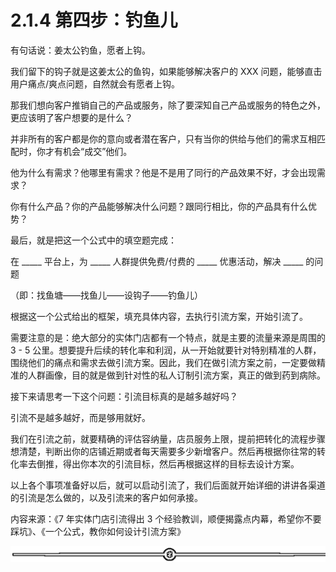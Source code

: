 # 2.1.4 第四步：钓鱼儿

有句话说：姜太公钓鱼，愿者上钩。

我们留下的钩子就是这姜太公的鱼钩，如果能够解决客户的 XXX 问题，能够直击用户痛点/爽点问题，自然就会有愿者上钩。

那我们想向客户推销自己的产品或服务，除了要深知自己产品或服务的特色之外，更应该明了客户想要的是什么？

并非所有的客户都是你的意向或者潜在客户，只有当你的供给与他们的需求互相匹配时，你才有机会“成交”他们。

他为什么有需求？他哪里有需求？他是不是用了同行的产品效果不好，才会出现需求？

你有什么产品？你的产品能够解决什么问题？跟同行相比，你的产品具有什么优势？

最后，就是把这一个公式中的填空题完成：

在 _____ 平台上，为 _____ 人群提供免费/付费的 _____ 优惠活动，解决 _____ 的问题

（即：找鱼塘——找鱼儿——设钩子——钓鱼儿）

根据这一个公式给出的框架，填充具体内容，去执行引流方案，开始引流了。

需要注意的是：绝大部分的实体门店都有一个特点，就是主要的流量来源是周围的 3 - 5 公里。想要提升后续的转化率和利润，从一开始就要针对特别精准的人群，围绕他们的痛点和需求去做引流方案。因此，我们在做引流方案之前，一定要做精准的人群画像，目的就是做到针对性的私人订制引流方案，真正的做到药到病除。

接下来请思考一下这个问题：引流目标真的是越多越好吗？

引流不是越多越好，而是够用就好。

我们在引流之前，就要精确的评估容纳量，店员服务上限，提前把转化的流程步骤想清楚，判断出你的店铺近期或者每天需要多少新增客户。然后再根据你往常的转化率去倒推，得出你本次的引流目标，然后再根据这样的目标去设计方案。

以上各个事项准备好以后，就可以启动引流了，我们后面就开始详细的讲讲各渠道的引流是怎么做的，以及引流来的客户如何承接。

内容来源：《7 年实体门店引流得出 3 个经验教训，顺便揭露点内幕，希望你不要踩坑》、《一个公式，教你如何设计引流方案》

![](img/70c086163efe63c67f3a76278afd7895.png)
